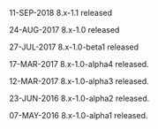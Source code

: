 11-SEP-2018
8.x-1.1 released

24-AUG-2017
8.x-1.0 released

27-JUL-2017
8.x-1.0-beta1 released

17-MAR-2017
8.x-1.0-alpha4 released.

12-MAR-2017
8.x-1.0-alpha3 released.

23-JUN-2016
8.x-1.0-alpha2 released.

07-MAY-2016
8.x-1.0-alpha1 released.
